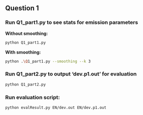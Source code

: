 ## Question 1

### Run Q1_part1.py to see stats for emission parameters

**Without smoothing:**

```bash
python Q1_part1.py
```

**With smoothing:**

```bash
python .\Q1_part1.py --smoothing --k 3
```

### Run Q1_part2.py to output ‘dev.p1.out’ for evaluation

```bash
python Q1_part2.py
```

### Run evaluation script:
```bash
python evalResult.py EN/dev.out EN/dev.p1.out
```
